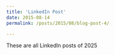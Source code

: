 ```yaml
---
title: 'LinkedIn Post'
date: 2015-08-14
permalink: /posts/2015/08/blog-post-4/

---
```


These are all LinkedIn posts of 2025


